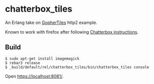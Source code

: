 chatterbox_tiles
=====

An Erlang take on [GopherTiles](https://http2.golang.org/gophertiles) http2 example.

Known to work with firefox after following [Chatterbox instructions](https://github.com/joedevivo/chatterbox#setting-up-firefox-go-to-the-url-aboutconfig-and-search-for-the).

Build
-----

```
$ sudo apt-get install imagemagick
$ rebar3 release
$ _build/default/rel/chatterbox_tiles/bin/chatterbox_tiles console
```

Open [https://localhost:8081/](https://localhost:8081/).
